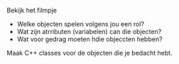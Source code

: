 Bekijk het filmpje

- Welke objecten spelen volgens jou een rol?
- Wat zijn atrributen (variabelen) can die objecten?
- Wat voor gedrag moeten hdie objeccten hebben?

Maak C++ classes voor de objecten die je bedacht hebt.
